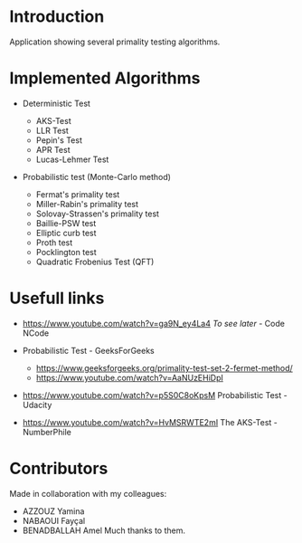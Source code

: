 # Introduction
Application showing several primality testing algorithms.

# Implemented Algorithms
- Deterministic Test
	- AKS-Test
	- LLR Test
	- Pepin's Test
	- APR Test
	- Lucas-Lehmer Test

- Probabilistic test (Monte-Carlo method)
	- Fermat's primality test
	- Miller-Rabin's primality test
	- Solovay-Strassen's primality test
	- Baillie-PSW test
	- Elliptic curb test
	- Proth test
	- Pocklington test
	- Quadratic Frobenius Test (QFT) 

# Usefull links
- <https://www.youtube.com/watch?v=ga9N_ey4La4> *To see later* - Code NCode

- Probabilistic Test \- GeeksForGeeks
	- <https://www.geeksforgeeks.org/primality-test-set-2-fermet-method/>
	- <https://www.youtube.com/watch?v=AaNUzEHiDpI>

- <https://www.youtube.com/watch?v=p5S0C8oKpsM> Probabilistic Test - Udacity

- <https://www.youtube.com/watch?v=HvMSRWTE2mI> The AKS-Test - NumberPhile

# Contributors
Made in collaboration with my colleagues:
- AZZOUZ Yamina
- NABAOUI Fayçal
- BENADBALLAH Amel
Much thanks to them.
